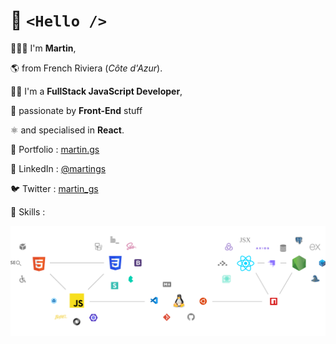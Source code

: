 # 👋 `<Hello />`

🙋🏻‍♂️ I'm __Martin__,

🌎 from French Riviera (_Côte d'Azur_).

👨‍💻 I'm a **FullStack JavaScript Developer**,

🚀 passionate by **Front-End** stuff

⚛️ and specialised in **React**.

🔗 Portfolio : [martin.gs](https://martin.gs)

💼 LinkedIn : [@martings](https://www.linkedin.com/in/martings/)

🐦 Twitter : [martin_gs](https://twitter.com/__martin_gs__)

🎯 Skills :

![skills](/images/skills_martin_gs.svg)
